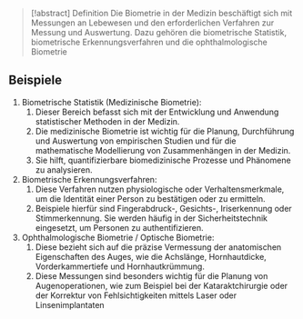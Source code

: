 > [!abstract] Definition
>  Die Biometrie in der Medizin beschäftigt sich mit Messungen an Lebewesen und den erforderlichen Verfahren zur Messung und Auswertung. Dazu gehören die biometrische Statistik, biometrische Erkennungsverfahren und die ophthalmologische Biometrie

## Beispiele
1. Biometrische Statistik (Medizinische Biometrie): 
	1. Dieser Bereich befasst sich mit der Entwicklung und Anwendung statistischer Methoden in der Medizin. 
	2. Die medizinische Biometrie ist wichtig für die Planung, Durchführung und Auswertung von empirischen Studien und für die mathematische Modellierung von Zusammenhängen in der Medizin. 
	3. Sie hilft, quantifizierbare biomedizinische Prozesse und Phänomene zu analysieren.
2. Biometrische Erkennungsverfahren:
	1. Diese Verfahren nutzen physiologische oder Verhaltensmerkmale, um die Identität einer Person zu bestätigen oder zu ermitteln. 
	2. Beispiele hierfür sind Fingerabdruck-, Gesichts-, Iriserkennung oder Stimmerkennung. Sie werden häufig in der Sicherheitstechnik eingesetzt, um Personen zu authentifizieren.
3. Ophthalmologische Biometrie / Optische Biometrie: 
	1. Diese bezieht sich auf die präzise Vermessung der anatomischen Eigenschaften des Auges, wie die Achslänge, Hornhautdicke, Vorderkammertiefe und Hornhautkrümmung. 
	2. Diese Messungen sind besonders wichtig für die Planung von Augenoperationen, wie zum Beispiel bei der Kataraktchirurgie oder der Korrektur von Fehlsichtigkeiten mittels Laser oder Linsenimplantaten